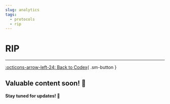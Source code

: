 ```yaml
---
slug: analytics
tags:
  - protocols
  - rip
---
```


# **RIP**

---

[:octicons-arrow-left-24: Back to Codex](../index.md){ .sm-button }

## Valuable content soon! 🚀  
#### Stay tuned for updates! 🌟